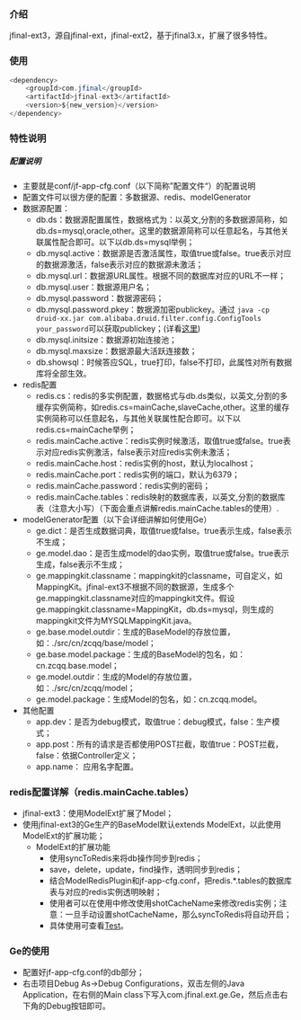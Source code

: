 ### 介绍
jfinal-ext3，源自jfinal-ext，jfinal-ext2，基于jfinal3.x，扩展了很多特性。

### 使用

```java
<dependency>
    <groupId>com.jfinal</groupId>
    <artifactId>jfinal-ext3</artifactId>
    <version>${new_version}</version>
</dependency>
```

### 特性说明

##### 配置说明
- 主要就是conf/jf-app-cfg.conf（以下简称”配置文件“）的配置说明
- 配置文件可以很方便的配置：多数据源、redis、modelGenerator
- 数据源配置：
	- db.ds：数据源配置属性，数据格式为：以英文,分割的多数据源简称，如db.ds=mysql,oracle,other。这里的数据源简称可以任意起名，与其他关联属性配合即可。以下以db.ds=mysql举例；
	- db.mysql.active：数据源是否激活属性，取值true或false。true表示对应的数据源激活，false表示对应的数据源未激活；
	- db.mysql.url：数据源URL属性。根据不同的数据库对应的URL不一样；
	- db.mysql.user：数据源用户名；
	- db.mysql.password：数据源密码；
	- db.mysql.password.pkey：数据源加密publickey。通过 `java -cp druid-xx.jar com.alibaba.druid.filter.config.ConfigTools your_password`可以获取publickey；(详看[这里](https://github.com/alibaba/druid/wiki/%E4%BD%BF%E7%94%A8ConfigFilter))
	- db.mysql.initsize：数据源初始连接池；
	- db.mysql.maxsize：数据源最大活跃连接数；
	- db.showsql：时候答应SQL，true打印，false不打印，此属性对所有数据库将全部生效。
- redis配置
	- redis.cs：redis的多实例配置，数据格式与db.ds类似，以英文,分割的多缓存实例简称，如redis.cs=mainCache,slaveCache,other。这里的缓存实例简称可以任意起名，与其他关联属性配合即可。以下以redis.cs=mainCache举例；
	- redis.mainCache.active：redis实例时候激活，取值true或false。true表示对应redis实例激活，false表示对应redis实例未激活；
	- redis.mainCache.host：redis实例的host，默认为localhost；
	- redis.mainCache.port：redis实例的端口，默认为6379；
	- redis.mainCache.password：redis实例的密码；
	- redis.mainCache.tables：redis映射的数据库表，以英文,分割的数据库表（注意大小写）（下面会重点讲解redis.mainCache.tables的使用）.
- modelGenerator配置（以下会详细讲解如何使用Ge）
	- ge.dict：是否生成数据词典，取值true或false。true表示生成，false表示不生成；
	- ge.model.dao：是否生成model的dao实例，取值true或false。true表示生成，false表示不生成；
	- ge.mappingkit.classname：mappingkit的classname，可自定义，如MappingKit。jfinal-ext3不根据不同的数据源，生成多个ge.mappingkit.classname对应的mappingkit文件。假设ge.mappingkit.classname=MappingKit，db.ds=mysql，则生成的mappingkit文件为MYSQLMappingKit.java。
	- ge.base.model.outdir：生成的BaseModel的存放位置，如：./src/cn/zcqq/base/model；
	- ge.base.model.package：生成的BaseModel的包名，如：cn.zcqq.base.model；
	- ge.model.outdir：生成的Model的存放位置，如：./src/cn/zcqq/model；
	- ge.model.package：生成Model的包名，如：cn.zcqq.model。
- 其他配置
	- app.dev：是否为debug模式，取值true：debug模式，false：生产模式；
	- app.post：所有的请求是否都使用POST拦截，取值true：POST拦截，false：依据Controller定义；
	- app.name： 应用名字配置。

### redis配置详解（redis.mainCache.tables）

- jfinal-ext3：使用ModelExt扩展了Model；
- 使用jfinal-ext3的Ge生产的BaseModel默认extends ModelExt，以此使用ModelExt的扩展功能；
	- ModelExt的扩展功能
		- 使用syncToRedis来将db操作同步到redis；
		- save，delete，update，find操作，透明同步到redis；
		- 结合ModelRedisPlugin和jf-app-cfg.conf，把redis.*.tables的数据库表与对应的redis实例透明映射；
		- 使用者可以在使用中修改使用shotCacheName来修改redis实例；注意：一旦手动设置shotCacheName，那么syncToRedis将自动开启；
		- 具体使用可查看[Test](https://github.com/E7du/jfinal-ext3/blob/master/src/test/java/cn/zhucongqi/redis/RedisCache.java)。

### Ge的使用

- 配置好jf-app-cfg.conf的db部分；
- 右击项目Debug As->Debug Configurations，双击左侧的Java Application，在右侧的Main class下写入com.jfinal.ext.ge.Ge，然后点击右下角的Debug按钮即可。 
